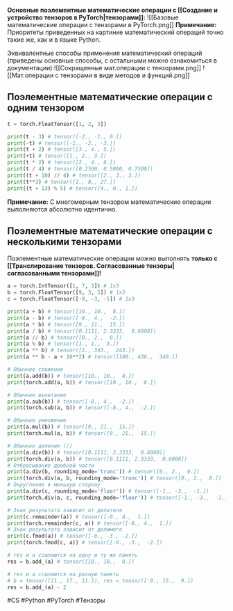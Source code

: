 **Основные поэлементные математические операции с [[Создание и устройство тензоров в PyTorch|тензорами]]:**
![[Базовые математические операции с тензорами в PyTorch.png]]
**Примечание:** Приоритеты приведенных на картинке математический операций точно такие же, как и в языке Python.

Эквивалентные способы применения математический операций (приведены основные способы, с остальными можно ознакомиться в документации):![[Сокращенные мат.операции с тензорами.png]]
![[Мат.операции с тензорами в виде методов и функций.png]]
## Поэлементные математические операции с одним тензором
```Python
t = torch.FloatTensor([1, 2, 3])

print(t - 3) # tensor([-2., -1., 0.])
print(-t) # tensor([-1., -2., -3.])
print(t + 2) # tensor([3., 4., 5.])
print(+t) # tensor([1., 2., 3.])
print(t * 2) # tensor([2., 4., 6.])
print(t / 4) # tensor([0.2500, 0.5000, 0.7500])
print((t + 10) // 4) # tensor([2., 3., 3.])
print(t**3) # tensor([1., 8., 27.])
print((t + 13) % 5) # tensor([4., 0., 1.])
```
**Примечание:** С многомерным тензором математические операции выполняются абсолютно идентично.
## Поэлементные математические операции с несколькими тензорами
Поэлементные математические операции можно выполнять **только с [[Транслирование тензоров. Согласованные тензоры|согласованными тензорами]]!**
```Python
a = torch.IntTensor([1, 7, 3]) # 1x3
b = torch.FloatTensor([9, 3, 5]) # 1x3
с = torch.FloatTensor([-9, -3, -5]) # 1x3

print(a + b) # tensor([10., 10.,  8.])
print(a - b) # tensor([-8., 4.,  -2.])
print(a * b) # tensor([9., 21.,  15.])
print(a / b) # tensor([0.1111, 2.3333,  0.6000])
print(a // b) # tensor([0., 2.,  0.])
print(a % b) # tensor([1., 1.,  3.])
print(a ** b) # tensor([1., 343.,  243.])
print(a ** b - a + 10**2) # tensor([100., 436.,  340.])

# Обычное сложение
print(a.add(b)) # tensor([10., 10.,  8.])
print(torch.add(a, b)) # tensor([10., 10.,  8.])

# Обычное вычитание
print(a.sub(b)) # tensor([-8., 4.,  -2.])
print(torch.sub(a, b)) # tensor([-8., 4.,  -2.])

# Обычное умножение
print(a.mul(b)) # tensor([9., 21.,  15.])
print(torch.mul(a, b)) # tensor([9., 21.,  15.])

# Обычное деление (/)
print(a.div(b)) # tensor([0.1111, 2.3333,  0.6000])
print(torch.div(a, b)) # tensor([0.1111, 2.3333,  0.6000])
# Отбрасывание дробной части
print(a.div(b, rounding_mode='trunc')) # tensor([0., 2.,  0.])
print(torch.div(a, b, rounding_mode='trunc')) # tensor([0., 2.,  0.])
# Округление в меньшую сторону
print(a.div(c, rounding_mode='floor')) # tensor([-1., -3.,  -1.])
print(torch.div(a, c, rounding_mode='floor')) # tensor([-1., -3.,  -1.])

# Знак результата зависит от делителя
print(c.remainder(a)) # tensor([-0., 4.,  1.])
print(torch.remainder(c, a)) # tensor([-0., 4.,  1.])
# Знак результата зависит от делимого
print(c.fmod(a)) # tensor([-0., -3., -2.])
print(torch.fmod(c, a)) # tensor([-0., -3.,  -2.])

# res и a ссылаются на одну и ту же память
res = b.add_(a) # tensor([10., 10.,  8.])

# res и a ссылаются на разную память
# b = tensor([11., 17., 11.]), res = tensor([ 9., 15.,  9.])
res = b.add_(a) - 2
```

#CS #Python #PyTorch #Тензоры 